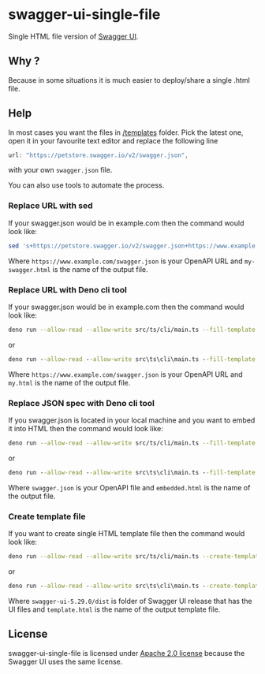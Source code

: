 # swagger-ui-single-file

Single HTML file version of [Swagger UI](https://github.com/swagger-api/swagger-ui).

## Why ?

Because in some situations it is much easier to deploy/share a single .html file.

## Help

In most cases you want the files in [/templates](/templates) folder. Pick the latest one, open it in your favourite text editor and replace the following line
```js
url: "https://petstore.swagger.io/v2/swagger.json",
```
with your own `swagger.json` file.

You can also use tools to automate the process.

### Replace URL with sed

If your swagger.json would be in example.com then the command would look like:

```bash
sed 's+https://petstore.swagger.io/v2/swagger.json+https://www.example.com/swagger.json+g' index-5-29.html > my-swagger.html
```
Where `https://www.example.com/swagger.json` is your OpenAPI URL and `my-swagger.html` is the name of the output file.

### Replace URL with Deno cli tool

If your swagger.json would be in example.com then the command would look like:

```bash
deno run --allow-read --allow-write src/ts/cli/main.ts --fill-template templates/index-5-29.html https://example.com/swagger.json my.html
```

or

```cmd
deno run --allow-read --allow-write src\ts\cli\main.ts --fill-template templates\index-5-29.html https://example.org/swagger.json my.html
```

Where `https://www.example.com/swagger.json` is your OpenAPI URL and `my.html` is the name of the output file.

### Replace JSON spec with Deno cli tool

If you swagger.json is located in your local machine and you want to embed it into HTML then the command would look like:

```bash
deno run --allow-read --allow-write src/ts/cli/main.ts --fill-template templates/index-5-29.html swagger.json embedded.html
```

or

```cmd
deno run --allow-read --allow-write src\ts\cli\main.ts --fill-template templates\index-5-29.html swagger.json embedded.html
```

Where `swagger.json` is your OpenAPI file and `embedded.html` is the name of the output file.

### Create template file

If you want to create single HTML template file then the command would look like:

```bash
deno run --allow-read --allow-write src/ts/cli/main.ts --create-template swagger-ui-5.29.0/dist template.html
```

or

```cmd
deno run --allow-read --allow-write src\ts\cli\main.ts --create-template swagger-ui-5.29.0\dist template.html
```

Where `swagger-ui-5.29.0/dist` is folder of Swagger UI release that has the UI files and `template.html` is the name of the output template file.

## License

swagger-ui-single-file is licensed under [Apache 2.0 license](https://github.com/mcraiha/swagger-ui-single-file/blob/main/LICENSE) because the Swagger UI uses the same license.